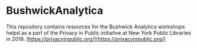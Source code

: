 # BushwickAnalytica
This repository contains resources for the Bushwick Analytica workshops helpd as a part of the Privacy in Public initiative at New York Public Libraries in 2018.
[https://privacyinpublic.org/](https://privacyinpublic.org/)
